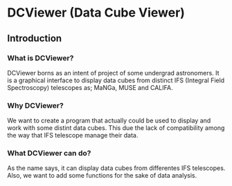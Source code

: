 # DCViewer (Data Cube Viewer)

## Introduction

### What is DCViewer?
DCViewer borns as an intent of project of some undergrad astronomers. It is a graphical interface to display data cubes from distinct IFS (Integral Field Spectroscopy) telescopes as; MaNGa, MUSE and CALIFA.

### Why DCViewer?
We want to create a program that actually could be used to display and work with some distint data cubes. This due the lack of compatibility among the way that IFS telescope manage their data.

### What DCViewer can do?
As the name says, it can display data cubes from differentes IFS telescopes. Also, we want to add some functions for the sake of data analysis.